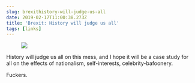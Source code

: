 ```yaml
---
slug: brexithistory-will-judge-us-all
date: 2019-02-17T11:00:38.273Z
title: 'Brexit: History will judge us all'
tags: [links]
---
```



<figure>
  <img src="/images/2019-02-17-BrexitHistory-will-judge-us-all.jpeg">
</figure>

History will judge us all on this mess, and I hope it will be a case study for all on the effects of nationalism, self-interests, celebrity-bafoonery.

Fuckers.
